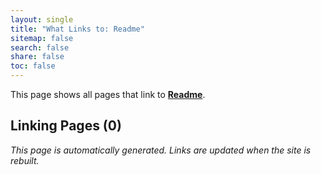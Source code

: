 ```yaml
---
layout: single
title: "What Links to: Readme"
sitemap: false
search: false
share: false
toc: false
---
```


This page shows all pages that link to **[Readme](/vendor/bundle/ruby/3.1.0/gems/execjs-2.9.1/README/)**.

## Linking Pages (0)


*This page is automatically generated. Links are updated when the site is rebuilt.*
